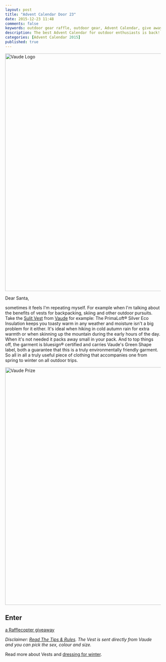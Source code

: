 ```yaml
---
layout: post
title: "Advent Calendar Door 23"
date: 2015-12-23 11:48
comments: false
keywords: outdoor gear raffle, outdoor gear, Advent Calendar, give away
description: The best Advent Calendar for outdoor enthusiasts is back! Full of sweet prizes which will enhance your adventures and make them more ultralight & fun!
categories: [Advent Calendar 2015]
published: true
---
```


<a data-flickr-embed="true"  href="https://hikinginfinland.com/2015/12/advent-calendar-door-23.html" title="Vaude Logo"><img src="https://farm6.staticflickr.com/5716/23268741020_c5b59e8a83_b.jpg" width="1024" height="768" alt="Vaude Logo"></a><script async src="//embedr.flickr.com/assets/client-code.js" charset="utf-8"></script>

<!-- more -->

Dear Santa,

sometimes it feels I'm repeating myself. For example when I'm talking about the benefits of vests for backpacking, skiing and other outdoor pursuits. Take the [Sulit Vest](http://www.vaude.com/en-FI/Products/Clothing/Men-s-Sulit-Insulation-Vest-black.html) from [Vaude](http://www.vaude.com/) for example: The PrimaLoft® Silver Eco Insulation keeps you toasty warm in any weather and moisture isn't a big problem for it either. It's ideal when hiking in cold autumn rain for extra warmth or when skinning up the mountain during the early hours of the day. When it's not needed it packs away small in your pack. And to top things off, the garment is bluesign® certified and carries Vaude's Green Shape label, both a guarantee that this is a truly environmentally friendly garment. So all in all a truly useful piece of clothing that accompanies one from spring to winter on all outdoor trips.

<a data-flickr-embed="true"  href="https://www.flickr.com/photos/hendrikmorkel/23455931402/in/album-72157659104767804/" title="Vaude Prize"><img src="https://farm6.staticflickr.com/5636/23455931402_91a880dce7_b.jpg" width="1024" height="768" alt="Vaude Prize"></a><script async src="//embedr.flickr.com/assets/client-code.js" charset="utf-8"></script>

## Enter

<a class="rcptr" href="http://www.rafflecopter.com/rafl/display/2eafd89584/" rel="nofollow" data-raflid="2eafd89584" data-theme="classic" data-template="547b1bf514e3887a6c34e3c0" id="rcwidget_dlohdj1l">a Rafflecopter giveaway</a>
<script src="https://widget-prime.rafflecopter.com/launch.js"></script>

*Disclaimer: [Read The Tips & Rules](https://hikinginfinland.com/2015/11/advent-calendar-2015-the-rules.html). The Vest is sent directly from Vaude and you can pick the sex, colour and size.*

Read more about Vests and [dressing for winter](https://hikinginfinland.com/2014/02/layering-guide-how-to-dress-for-winter.html).